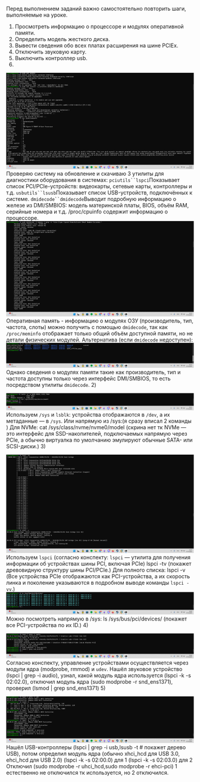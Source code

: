 Перед выполнением заданий важно самостоятельно повторить шаги, выполняемые на уроке.

1) Просмотреть информацию о процессоре и модулях оперативной памяти.
2) Определить модель жесткого диска.
3) Вывести сведения обо всех платах расширения на шине PCIEx.
4) Отключить звуковую карту.
5) Выключить контроллер usb.
1)
![Image](<https://github.com/Ro1FZ/Test-work-Sedinkin/blob/main/Pasted%20image%2020251007221050.png?raw=true>)
Проверяю систему на обновление и скачиваю 3 утилиты для диагностики оборудования в системах:
`pciutils``lspci`Показывает список PCI/PCIe-устройств: видеокарты, сетевые карты, контроллеры и т.д.
`usbutils``lsusb`Показывает список USB-устройств, подключённых к системе.
`dmidecode``dmidecode`Выводит подробную информацию о железе из DMI/SMBIOS: модель материнской платы, BIOS, объём RAM, серийные номера и т.д.
/proc/cpuinfo содержит информацию о процессоре.
![Image](<https://github.com/Ro1FZ/Test-work-Sedinkin/blob/main/Pasted%20image%2020251007221527.png?raw=true>)
Оперативная память - информацию о модулях ОЗУ (производитель, тип, частота, слоты) можно получить с помощью `dmidecode`, так как `/proc/meminfo` отображает только общий объём доступной памяти, но не детали физических модулей.
Альтернатива (если `dmidecode` недоступен):
![Image](<https://github.com/Ro1FZ/Test-work-Sedinkin/blob/main/Pasted%20image%2020251007221604.png?raw=true>)
Однако сведения о модулях памяти такие как производитель, тип и частота доступны только через интерфейс DMI/SMBIOS, то есть посредством утилиты `dmidecode`.
2)

![Image](<https://github.com/Ro1FZ/Test-work-Sedinkin/blob/main/Pasted%20image%2020251007222133.png?raw=true>)
Используем `/sys` и `lsblk`: устройства отображаются в `/dev`, а их метаданные — в `/sys`.
Или напрямую из /sys:(я сразу вписал 2 команды )
Для NVMe: cat /sys/class/nvme/nvme0/model (скрина нет тк NVMe — это интерфейс для SSD-накопителей, подключаемых напрямую через PCIe, а обычно виртуалка по умолчанию эмулируют обычные SATA- или SCSI-диски.)
3)

![Image](<https://github.com/Ro1FZ/Test-work-Sedinkin/blob/main/Pasted%20image%2020251007222718.png?raw=true>)
Используем `lspci` (согласно конспекту: `lspci` — утилита для получения информации об устройствах шины PCI, включая PCIe) lspci -tv (покажет древовидную структуру шины PCI/PCIe.)
Для полного списка: lspci -v (Все устройства PCIe отображаются как PCI-устройства, а их скорость линка и поколение указываются в подробном выводе команды `lspci -vv`.)
![Image](<https://github.com/Ro1FZ/Test-work-Sedinkin/blob/main/Pasted%20image%2020251007223216.png?raw=true>)
Можно посмотреть напрямую в /sys: ls /sys/bus/pci/devices/ (покажет все PCI-устройства по их ID.)
4)

![Image](<https://github.com/Ro1FZ/Test-work-Sedinkin/blob/main/Pasted%20image%2020251007224310.png?raw=true>)
Согласно конспекту, управление устройствами осуществляется через модули ядра (modprobe, rmmod) и `udev`.
Нашёл звуковое устройство (lspci | grep -i audio), узнал, какой модуль ядра используется (lspci -k -s 02:02.0), отключил модуль ядра (sudo modprobe -r snd_ens1371), проверил (lsmod | grep snd_ens1371)
5)

![Image](<https://github.com/Ro1FZ/Test-work-Sedinkin/blob/main/Pasted%20image%2020251007225743.png?raw=true>)
Нашёл USB-контроллеры (lspci | grep -i usb,lsusb -t  # покажет дерево USB),
потом определил модуль ядра (обычно xhci_hcd для USB 3.0, ehci_hcd для USB 2.0)
(lspci -k -s 02:00.0) для 1
(lspci -k -s 02:03.0) для 2
Отключил (sudo modprobe -r uhci_hcd,sudo modprobe -r ehci-pci)
1 естественно не отключился тк используется, но 2 отключился.